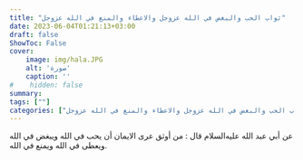 ```yaml
---
title: "ثواب الحب والبغض في الله عزوجل والاعطاء والمنع في الله عزوجل"
date: 2023-06-04T01:21:13+03:00
draft: false
ShowToc: False
cover:
    image: img/hala.JPG
    alt: 'صورة'
    caption: ''
#    hidden: false
summary: 
tags: [""]
categories: ["ثواب الحب والبغض في الله عزوجل والاعطاء والمنع في الله عزوجل"]
---
```

عن أبي عبد الله عليه‌السلام
قال : من أوثق عرى الايمان أن يحب في الله ويبغض في الله ويعطى في
الله ويمنع في الله.


